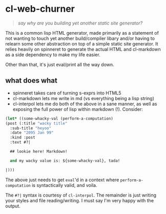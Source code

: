 # cl-web-churner

> *say why are you building yet another static site generator?*

This is a common lisp HTML generator, made primarily as a statement of not wanting to touch yet another build/compiler libary and/or having to relearn some other abstraction on top of a simple static site generator. It relies heavily on spinneret to generate the actual HTML and cl-markdown as a side dependency to make my life easier. 

Other than that, it's just eval/print all the way down.

## what does what
- spinneret takes care of turning s-exprs into HTML5
- cl-markdown lets me write in md (vs everything being a lisp string)
- cl-interpol lets me do both of the above in a sane manner, as well as exposing the full power of lisp within markdown (!). Consider: 

```lisp
(let* ((some-whacky-val (perform-a-computation)
(post (:title "wacky title"
  :sub-title "heyoo"
  :date "2095 Jan 99"
  :kind :post
  :text #?|

  ## lookie here! Markdown!

  and my wacky value is: ${some-whacky-val}, tada!

|)))

```

The above just needs to get `eval`'d in a context where `perform-a-computation` is syntactically valid, and voila. 

The `#?|` syntax is courtesy of `cl-interpol`. The remainder is just writing your styles and file reading/writing. I must say I'm very happy with the output.


